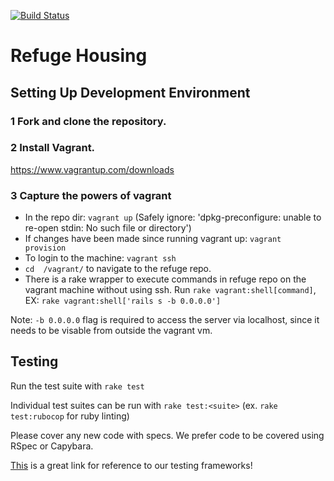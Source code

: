 [![Build Status](https://travis-ci.org/RefugeRestrooms/refuge_housing.svg)](https://travis-ci.org/RefugeRestrooms/refuge_housing)

# Refuge Housing

## Setting Up Development Environment

### 1 Fork and clone the repository.

### 2 Install Vagrant.
https://www.vagrantup.com/downloads

### 3 Capture the powers of vagrant
  * In the repo dir: `vagrant up` (Safely ignore: 'dpkg-preconfigure: unable to re-open stdin: No such file or directory')
  * If changes have been made since running vagrant up: `vagrant provision`
  * To login to the machine: `vagrant ssh`
  * `cd  /vagrant/` to navigate to the refuge repo.
  * There is a rake wrapper to execute commands in refuge repo on the vagrant machine
  without using ssh. Run `rake vagrant:shell[command]`, EX: `rake vagrant:shell['rails s -b 0.0.0.0']`

Note: `-b 0.0.0.0` flag is required to access the server via localhost, since it needs to be visable from outside the vagrant vm.

## Testing
Run the test suite with `rake test`

Individual test suites can be run with `rake test:<suite>` (ex. `rake test:rubocop` for ruby linting)

Please cover any new code with specs. We prefer code to be covered using RSpec or Capybara.

 [This](https://robots.thoughtbot.com/how-we-test-rails-applications) is a great link for reference to our testing frameworks!
